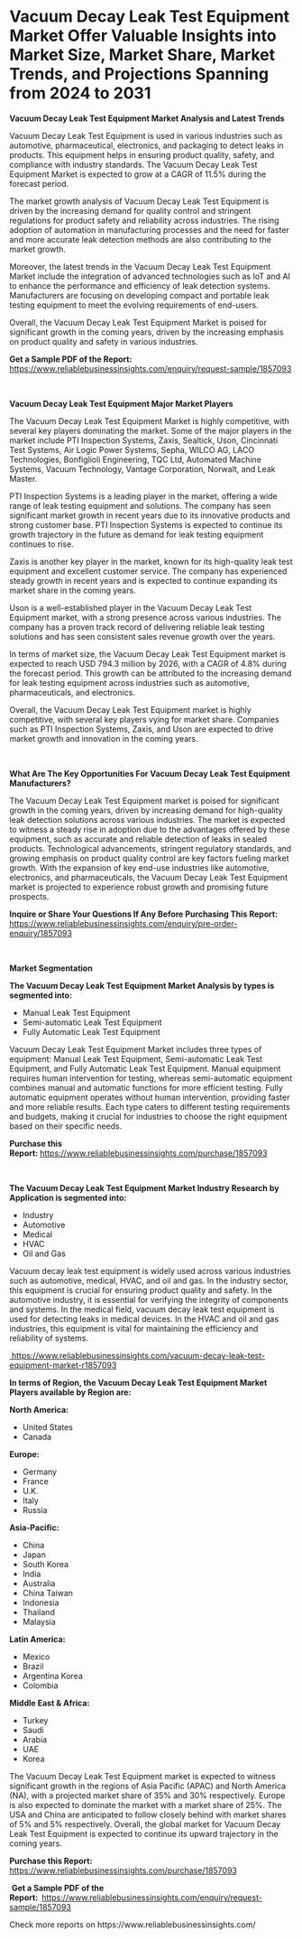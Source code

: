 <p><h1>Vacuum Decay Leak Test Equipment Market Offer Valuable Insights into Market Size, Market Share, Market Trends, and Projections Spanning from 2024 to 2031</h1></p><p><strong>Vacuum Decay Leak Test Equipment Market Analysis and Latest Trends</strong></p>
<p><p>Vacuum Decay Leak Test Equipment is used in various industries such as automotive, pharmaceutical, electronics, and packaging to detect leaks in products. This equipment helps in ensuring product quality, safety, and compliance with industry standards. The Vacuum Decay Leak Test Equipment Market is expected to grow at a CAGR of 11.5% during the forecast period.</p><p>The market growth analysis of Vacuum Decay Leak Test Equipment is driven by the increasing demand for quality control and stringent regulations for product safety and reliability across industries. The rising adoption of automation in manufacturing processes and the need for faster and more accurate leak detection methods are also contributing to the market growth.</p><p>Moreover, the latest trends in the Vacuum Decay Leak Test Equipment Market include the integration of advanced technologies such as IoT and AI to enhance the performance and efficiency of leak detection systems. Manufacturers are focusing on developing compact and portable leak testing equipment to meet the evolving requirements of end-users.</p><p>Overall, the Vacuum Decay Leak Test Equipment Market is poised for significant growth in the coming years, driven by the increasing emphasis on product quality and safety in various industries.</p></p>
<p><strong>Get a Sample PDF of the Report:&nbsp;</strong> <a href="https://www.reliablebusinessinsights.com/enquiry/request-sample/1857093">https://www.reliablebusinessinsights.com/enquiry/request-sample/1857093</a></p>
<p>&nbsp;</p>
<p><strong>Vacuum Decay Leak Test Equipment Major Market Players</strong></p>
<p><p>The Vacuum Decay Leak Test Equipment Market is highly competitive, with several key players dominating the market. Some of the major players in the market include PTI Inspection Systems, Zaxis, Sealtick, Uson, Cincinnati Test Systems, Air Logic Power Systems, Sepha, WILCO AG, LACO Technologies, Bonfiglioli Engineering, TQC Ltd, Automated Machine Systems, Vacuum Technology, Vantage Corporation, Norwalt, and Leak Master.</p><p>PTI Inspection Systems is a leading player in the market, offering a wide range of leak testing equipment and solutions. The company has seen significant market growth in recent years due to its innovative products and strong customer base. PTI Inspection Systems is expected to continue its growth trajectory in the future as demand for leak testing equipment continues to rise.</p><p>Zaxis is another key player in the market, known for its high-quality leak test equipment and excellent customer service. The company has experienced steady growth in recent years and is expected to continue expanding its market share in the coming years.</p><p>Uson is a well-established player in the Vacuum Decay Leak Test Equipment market, with a strong presence across various industries. The company has a proven track record of delivering reliable leak testing solutions and has seen consistent sales revenue growth over the years.</p><p>In terms of market size, the Vacuum Decay Leak Test Equipment market is expected to reach USD 794.3 million by 2026, with a CAGR of 4.8% during the forecast period. This growth can be attributed to the increasing demand for leak testing equipment across industries such as automotive, pharmaceuticals, and electronics.</p><p>Overall, the Vacuum Decay Leak Test Equipment market is highly competitive, with several key players vying for market share. Companies such as PTI Inspection Systems, Zaxis, and Uson are expected to drive market growth and innovation in the coming years.</p></p>
<p>&nbsp;</p>
<p><strong>What Are The Key Opportunities For Vacuum Decay Leak Test Equipment Manufacturers?</strong></p>
<p><p>The Vacuum Decay Leak Test Equipment market is poised for significant growth in the coming years, driven by increasing demand for high-quality leak detection solutions across various industries. The market is expected to witness a steady rise in adoption due to the advantages offered by these equipment, such as accurate and reliable detection of leaks in sealed products. Technological advancements, stringent regulatory standards, and growing emphasis on product quality control are key factors fueling market growth. With the expansion of key end-use industries like automotive, electronics, and pharmaceuticals, the Vacuum Decay Leak Test Equipment market is projected to experience robust growth and promising future prospects.</p></p>
<p><strong>Inquire or Share Your Questions If Any Before Purchasing This Report:</strong> <a href="https://www.reliablebusinessinsights.com/enquiry/pre-order-enquiry/1857093">https://www.reliablebusinessinsights.com/enquiry/pre-order-enquiry/1857093</a></p>
<p>&nbsp;</p>
<p><strong>Market Segmentation</strong></p>
<p><strong>The Vacuum Decay Leak Test Equipment Market Analysis by types is segmented into:</strong></p>
<p><ul><li>Manual Leak Test Equipment</li><li>Semi-automatic Leak Test Equipment</li><li>Fully Automatic Leak Test Equipment</li></ul></p>
<p><p>Vacuum Decay Leak Test Equipment Market includes three types of equipment: Manual Leak Test Equipment, Semi-automatic Leak Test Equipment, and Fully Automatic Leak Test Equipment. Manual equipment requires human intervention for testing, whereas semi-automatic equipment combines manual and automatic functions for more efficient testing. Fully automatic equipment operates without human intervention, providing faster and more reliable results. Each type caters to different testing requirements and budgets, making it crucial for industries to choose the right equipment based on their specific needs.</p></p>
<p><strong>Purchase this Report:&nbsp;</strong><a href="https://www.reliablebusinessinsights.com/purchase/1857093">https://www.reliablebusinessinsights.com/purchase/1857093</a></p>
<p>&nbsp;</p>
<p><strong>The Vacuum Decay Leak Test Equipment Market Industry Research by Application is segmented into:</strong></p>
<p><ul><li>Industry</li><li>Automotive</li><li>Medical</li><li>HVAC</li><li>Oil and Gas</li></ul></p>
<p><p>Vacuum decay leak test equipment is widely used across various industries such as automotive, medical, HVAC, and oil and gas. In the industry sector, this equipment is crucial for ensuring product quality and safety. In the automotive industry, it is essential for verifying the integrity of components and systems. In the medical field, vacuum decay leak test equipment is used for detecting leaks in medical devices. In the HVAC and oil and gas industries, this equipment is vital for maintaining the efficiency and reliability of systems.</p></p>
<p><a href="https://www.reliablebusinessinsights.com/vacuum-decay-leak-test-equipment-market-r1857093">&nbsp;https://www.reliablebusinessinsights.com/vacuum-decay-leak-test-equipment-market-r1857093</a></p>
<p><strong>In terms of Region, the Vacuum Decay Leak Test Equipment Market Players available by Region are:</strong></p>
<p>
    <p> <strong> North America: </strong>
        <ul>
            <li>United States</li>
            <li>Canada</li>
        </ul>
        </p> 
    <p> <strong> Europe: </strong>
        <ul>
            <li>Germany</li>
            <li>France</li>
            <li>U.K.</li>
            <li>Italy</li>
            <li>Russia</li>
        </ul>
        </p> 
    <p> <strong> Asia-Pacific: </strong>
        <ul>
            <li>China</li>
            <li>Japan</li>
            <li>South Korea</li>
            <li>India</li>
            <li>Australia</li>
            <li>China Taiwan</li>
            <li>Indonesia</li>
            <li>Thailand</li>
            <li>Malaysia</li>
        </ul>
        </p> 
    <p> <strong> Latin America: </strong>
        <ul>
            <li>Mexico</li>
            <li>Brazil</li>
            <li>Argentina Korea</li>
            <li>Colombia</li>
        </ul>
        </p> 
    <p> <strong> Middle East & Africa: </strong>
        <ul>
            <li>Turkey</li>
            <li>Saudi</li>
            <li>Arabia</li>
            <li>UAE</li>
            <li>Korea</li>
        </ul>
    </p>
    </p>
<p><p>The Vacuum Decay Leak Test Equipment market is expected to witness significant growth in the regions of Asia Pacific (APAC) and North America (NA), with a projected market share of 35% and 30% respectively. Europe is also expected to dominate the market with a market share of 25%. The USA and China are anticipated to follow closely behind with market shares of 5% and 5% respectively. Overall, the global market for Vacuum Decay Leak Test Equipment is expected to continue its upward trajectory in the coming years.</p></p>
<p><strong>Purchase this Report: </strong><a href="https://www.reliablebusinessinsights.com/purchase/1857093">https://www.reliablebusinessinsights.com/purchase/1857093</a></p>
<p>&nbsp;<strong>Get a Sample PDF of the Report:&nbsp;&nbsp;</strong><a href="https://www.reliablebusinessinsights.com/enquiry/request-sample/1857093">https://www.reliablebusinessinsights.com/enquiry/request-sample/1857093</a></p>
<p><strong></strong></p>
<p>Check more reports on https://www.reliablebusinessinsights.com/</p>
